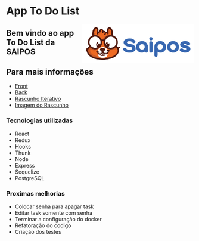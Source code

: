 # App To Do List

<img 
  src="./front-end/src/image/../images/logoSaipos.svg"
  width=300
  align="right"
/>

## Bem vindo ao app To Do List da SAIPOS
## Para mais informações
- [Front](https://github.com/vitor-rc1/to-do-list-saipos/tree/main/front-end)
- [Back](https://github.com/vitor-rc1/to-do-list-saipos/tree/main/back-end)
- [Rascunho Iterativo](https://excalidraw.com/#json=6654950482378752,P3E9wNgtkLJ-dU0iBIiT-A)
- [Imagem do Rascunho](https://github.com/vitor-rc1/to-do-list-saipos/blob/main/public/todo_list.png)

### Tecnologias utilizadas
  - React
  - Redux
  - Hooks
  - Thunk
  - Node
  - Express
  - Sequelize
  - PostgreSQL

### Proximas melhorias
  - Colocar senha para apagar task
  - Editar task somente com senha 
  - Terminar a configuração do docker
  - Refatoração do codigo
  - Criação dos testes
